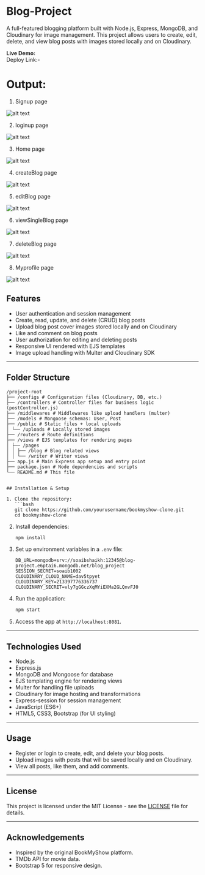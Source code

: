 # Blog-Project 

A full-featured blogging platform built with Node.js, Express, MongoDB, and Cloudinary for image management. This project allows users to create, edit, delete, and view blog posts with images stored locally and on Cloudinary.

**Live Demo:**  
Deploy Link:- 


# Output:
1. Signup page

![alt text](./output/signup.png)

2. loginup page

![alt text](./output/login.png)

3. Home page

![alt text](./output/Home.png)

4. createBlog page

![alt text](./output/createBlog.png)

5. editBlog page

![alt text](./output/editBlog.png)

6. viewSingleBlog page

![alt text](./output/viewSingleBlog.png)

7. deleteBlog page

![alt text](./output/deleteBlog.png)

8. Myprofile page

![alt text](./output/Myprofile.png)
## Features

- User authentication and session management
- Create, read, update, and delete (CRUD) blog posts
- Upload blog post cover images stored locally and on Cloudinary
- Like and comment on blog posts
- User authorization for editing and deleting posts
- Responsive UI rendered with EJS templates
- Image upload handling with Multer and Cloudinary SDK

---

## Folder Structure

```
/project-root
├── /configs # Configuration files (Cloudinary, DB, etc.)
├── /controllers # Controller files for business logic (postController.js)
├── /middlewares # Middlewares like upload handlers (multer)
├── /models # Mongoose schemas: User, Post
├── /public # Static files + local uploads
│ └── /uploads # Locally stored images
├── /routers # Route definitions
├── /views # EJS templates for rendering pages
│ ├── /pages
│ │ ├── /blog # Blog related views
│ │ └── /writer # Writer views
├── app.js # Main Express app setup and entry point
├── package.json # Node dependencies and scripts
└── README.md # This file


## Installation & Setup

1. Clone the repository:
   ```bash
   git clone https://github.com/yourusername/bookmyshow-clone.git
   cd bookmyshow-clone
   ```
2. Install dependencies:
   ```bash
   npm install
   ```
3. Set up environment variables in a `.env` file:
   ```env
   DB_URL=mongodb+srv://soaibshaikh:12345@blog-project.e6ptai6.mongodb.net/blog_project
   SESSION_SECRET=soaib1002
   CLOUDINARY_CLOUD_NAME=dav5tpyet
   CLOUDINARY_KEY=213397776336737
   CLOUDINARY_SECRET=vly7gGGczXqMYiEXMa2GLQnvFJ0
   ```
4. Run the application:
   ```bash
   npm start
   ```
5. Access the app at `http://localhost:8081`.

---

## Technologies Used

- Node.js
- Express.js
- MongoDB and Mongoose for database
- EJS templating engine for rendering views
- Multer for handling file uploads
- Cloudinary for image hosting and transformations
- Express-session for session management
- JavaScript (ES6+)
- HTML5, CSS3, Bootstrap (for UI styling)

---

## Usage

- Register or login to create, edit, and delete your blog posts.
- Upload images with posts that will be saved locally and on Cloudinary.
- View all posts, like them, and add comments.

---

## License

This project is licensed under the MIT License - see the [LICENSE](LICENSE) file for details.

---

## Acknowledgements

- Inspired by the original BookMyShow platform.
- TMDb API for movie data.
- Bootstrap 5 for responsive design.